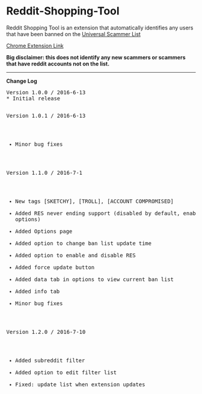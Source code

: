 # Reddit-Shopping-Tool
Reddit Shopping Tool is an extension that automatically identifies any users that have been banned on the <a href="https://www.reddit.com/r/UniversalScammerList/wiki/banlist">Universal Scammer List</a> 

<a href="https://chrome.google.com/webstore/detail/reddit-shopping-tool/pimdepbkfokgeadmhmhfpapfdbodadlg">Chrome Extension Link</a>

<strong>Big disclaimer: this does not identify any new scammers or scammers that have reddit accounts not on the list.</strong>
<hr>
<strong>Change Log</strong>
<pre>
Version 1.0.0 / 2016-6-13
* Initial release

Version 1.0.1 / 2016-6-13
* Minor bug fixes

Version 1.1.0 / 2016-7-1
* New tags [SKETCHY], [TROLL], [ACCOUNT COMPROMISED]
* Added RES never ending support (disabled by default, enable it in options)
* Added Options page
* Added option to change ban list update time
* Added option to enable and disable RES
* Added force update button
* Added data tab in options to view current ban list
* Added info tab
* Minor bug fixes

Version 1.2.0 / 2016-7-10
* Added subreddit filter
* Added option to edit filter list
* Fixed: update list when extension updates
</pre>
